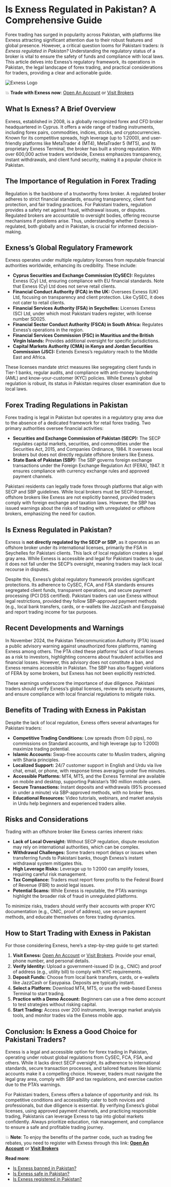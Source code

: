 # Is Exness Regulated in Pakistan? A Comprehensive Guide

Forex trading has surged in popularity across Pakistan, with platforms like Exness attracting significant attention due to their robust features and global presence. However, a critical question looms for Pakistani traders: *Is Exness regulated in Pakistan?* Understanding the regulatory status of a broker is vital to ensure the safety of funds and compliance with local laws. This article delves into Exness’s regulatory framework, its operations in Pakistan, the legal landscape of forex trading, and practical considerations for traders, providing a clear and actionable guide.

![Exness Logo](https://d3dpet1g0ty5ed.cloudfront.net/EN_It_s_20the_20most_20efficient_20way_20to_20trade_20stocks_800x800.png)

💥 **Trade with Exness now**: [Open An Account](https://one.exnesstrack.org/boarding/sign-up/a/89rj8di4n7) or [Visit Brokers](https://one.exnesstrack.org/a/89rj8di4n7)

## What Is Exness? A Brief Overview

Exness, established in 2008, is a globally recognized forex and CFD broker headquartered in Cyprus. It offers a wide range of trading instruments, including forex pairs, commodities, indices, stocks, and cryptocurrencies. Known for its competitive spreads, high leverage (up to 1:2000), and user-friendly platforms like MetaTrader 4 (MT4), MetaTrader 5 (MT5), and its proprietary Exness Terminal, the broker has built a strong reputation. With over 600,000 active traders worldwide, Exness emphasizes transparency, instant withdrawals, and client fund security, making it a popular choice in Pakistan.

## The Importance of Regulation in Forex Trading

Regulation is the backbone of a trustworthy forex broker. A regulated broker adheres to strict financial standards, ensuring transparency, client fund protection, and fair trading practices. For Pakistani traders, regulation provides a safety net against fraud, withdrawal issues, or disputes. Regulated brokers are accountable to oversight bodies, offering recourse mechanisms if problems arise. Thus, understanding whether Exness is regulated, both globally and in Pakistan, is crucial for informed decision-making.

## Exness’s Global Regulatory Framework

Exness operates under multiple regulatory licenses from reputable financial authorities worldwide, enhancing its credibility. These include:

- **Cyprus Securities and Exchange Commission (CySEC):** Regulates Exness (Cy) Ltd, ensuring compliance with EU financial standards. Note that Exness (Cy) Ltd does not serve retail clients.
- **Financial Conduct Authority (FCA) in the UK:** Oversees Exness (UK) Ltd, focusing on transparency and client protection. Like CySEC, it does not cater to retail clients.
- **Financial Services Authority (FSA) in Seychelles:** Licenses Exness (SC) Ltd, under which most Pakistani traders register, with license number SD025.
- **Financial Sector Conduct Authority (FSCA) in South Africa:** Regulates Exness’s operations in the region.
- **Financial Services Commission (FSC) in Mauritius and the British Virgin Islands:** Provides additional oversight for specific jurisdictions.
- **Capital Markets Authority (CMA) in Kenya and Jordan Securities Commission (JSC):** Extends Exness’s regulatory reach to the Middle East and Africa.

These licenses mandate strict measures like segregating client funds in Tier-1 banks, regular audits, and compliance with anti-money laundering (AML) and know-your-customer (KYC) policies. While Exness’s global regulation is robust, its status in Pakistan requires closer examination due to local laws.

## Forex Trading Regulations in Pakistan

Forex trading is legal in Pakistan but operates in a regulatory gray area due to the absence of a dedicated framework for retail forex trading. Two primary authorities oversee financial activities:

- **Securities and Exchange Commission of Pakistan (SECP):** The SECP regulates capital markets, securities, and commodities under the Securities Act, 2015, and Companies Ordinance, 1984. It oversees local brokers but does not directly regulate offshore brokers like Exness.
- **State Bank of Pakistan (SBP):** The SBP governs foreign exchange transactions under the Foreign Exchange Regulation Act (FERA), 1947. It ensures compliance with currency exchange rules and approved payment channels.

Pakistani residents can legally trade forex through platforms that align with SECP and SBP guidelines. While local brokers must be SECP-licensed, offshore brokers like Exness are not explicitly banned, provided traders comply with foreign exchange and taxation laws. However, the SBP has issued warnings about the risks of trading with unregulated or offshore brokers, emphasizing the need for caution.

## Is Exness Regulated in Pakistan?

Exness is **not directly regulated by the SECP or SBP**, as it operates as an offshore broker under its international licenses, primarily the FSA in Seychelles for Pakistani clients. This lack of local regulation creates a legal gray area. While Exness is accessible and legal for Pakistani traders to use, it does not fall under the SECP’s oversight, meaning traders may lack local recourse in disputes.

Despite this, Exness’s global regulatory framework provides significant protections. Its adherence to CySEC, FCA, and FSA standards ensures segregated client funds, transparent operations, and secure payment processing (PCI DSS certified). Pakistani traders can use Exness without legal restrictions, provided they follow SBP-approved payment methods (e.g., local bank transfers, cards, or e-wallets like JazzCash and Easypaisa) and report trading income for tax purposes.

## Recent Developments and Warnings

In November 2024, the Pakistan Telecommunication Authority (PTA) issued a public advisory warning against unauthorized forex platforms, naming Exness among others. The PTA cited these platforms’ lack of local licenses as a risk to investors, highlighting concerns about fraudulent activities and financial losses. However, this advisory does not constitute a ban, and Exness remains accessible in Pakistan. The SBP has also flagged violations of FERA by some brokers, but Exness has not been explicitly restricted.

These warnings underscore the importance of due diligence. Pakistani traders should verify Exness’s global licenses, review its security measures, and ensure compliance with local financial regulations to mitigate risks.

## Benefits of Trading with Exness in Pakistan

Despite the lack of local regulation, Exness offers several advantages for Pakistani traders:

- **Competitive Trading Conditions:** Low spreads (from 0.0 pips), no commissions on Standard accounts, and high leverage (up to 1:2000) maximize trading potential.
- **Islamic Accounts:** Swap-free accounts cater to Muslim traders, aligning with Sharia principles.
- **Localized Support:** 24/7 customer support in English and Urdu via live chat, email, or phone, with response times averaging under five minutes.
- **Accessible Platforms:** MT4, MT5, and the Exness Terminal are available on mobile and desktop, supporting Pakistan’s 190 million mobile users.
- **Secure Transactions:** Instant deposits and withdrawals (95% processed in under a minute) via SBP-approved methods, with no broker fees.
- **Educational Resources:** Video tutorials, webinars, and market analysis in Urdu help beginners and experienced traders alike.

## Risks and Considerations

Trading with an offshore broker like Exness carries inherent risks:

- **Lack of Local Oversight:** Without SECP regulation, dispute resolution may rely on international authorities, which can be complex.
- **Withdrawal Challenges:** Some traders report delays or issues when transferring funds to Pakistani banks, though Exness’s instant withdrawal system mitigates this.
- **High Leverage Risks:** Leverage up to 1:2000 can amplify losses, requiring careful risk management.
- **Tax Compliance:** Traders must report forex profits to the Federal Board of Revenue (FBR) to avoid legal issues.
- **Potential Scams:** While Exness is reputable, the PTA’s warnings highlight the broader risk of fraud in unregulated platforms.

To minimize risks, traders should verify their accounts with proper KYC documentation (e.g., CNIC, proof of address), use secure payment methods, and educate themselves on forex trading dynamics.

## How to Start Trading with Exness in Pakistan

For those considering Exness, here’s a step-by-step guide to get started:

1. **Visit Exness:** [Open An Account](https://one.exnesstrack.org/boarding/sign-up/a/89rj8di4n7) or [Visit Brokers](https://one.exnesstrack.org/a/89rj8di4n7). Provide your email, phone number, and personal details.
2. **Verify Identity:** Upload a government-issued ID (e.g., CNIC) and proof of address (e.g., utility bill) to comply with KYC requirements.
3. **Deposit Funds:** Choose from local bank transfers, cards, or e-wallets like JazzCash or Easypaisa. Deposits are typically instant.
4. **Select a Platform:** Download MT4, MT5, or use the web-based Exness Terminal to start trading.
5. **Practice with a Demo Account:** Beginners can use a free demo account to test strategies without risking capital.
6. **Start Trading:** Access over 200 instruments, leverage market analysis tools, and monitor trades via the Exness mobile app.

## Conclusion: Is Exness a Good Choice for Pakistani Traders?

Exness is a legal and accessible option for forex trading in Pakistan, operating under robust global regulations from CySEC, FCA, FSA, and others. While it lacks direct SECP oversight, its adherence to international standards, secure transaction processes, and tailored features like Islamic accounts make it a compelling choice. However, traders must navigate the legal gray area, comply with SBP and tax regulations, and exercise caution due to the PTA’s warnings.

For Pakistani traders, Exness offers a balance of opportunity and risk. Its competitive conditions and accessibility cater to both novices and professionals, but due diligence is essential. By verifying Exness’s global licenses, using approved payment channels, and practicing responsible trading, Pakistanis can leverage Exness to tap into global markets confidently. Always prioritize education, risk management, and compliance to ensure a safe and profitable trading journey.

💥 **Note**: To enjoy the benefits of the partner code, such as trading fee rebates, you need to register with Exness through this link: **[Open An Account](https://one.exnesstrack.org/boarding/sign-up/a/89rj8di4n7)** or **[Visit Brokers](https://one.exnesstrack.org/a/89rj8di4n7)**

**Read more**:
- [Is Exness banned in Pakistan?](https://github.com/MarryMTP/Exness/blob/main/Is%20Exness%20Banned%20in%20Pakistan%3F%20A%20Comprehensive%20Guide.md)
- [Is Exness safe in Pakistan?](https://github.com/MarryMTP/Exness/blob/main/Is%20Exness%20Safe%20in%20Pakistan%3F%20A%20Comprehensive%20Review.md)
- [Is Exness registered in Pakistan?](https://github.com/MarryMTP/Exness/blob/main/Is%20Exness%20Registered%20in%20Pakistan%3F%20A%20Comprehensive%20Guide.md)
